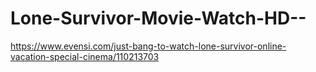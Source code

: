 Lone-Survivor-Movie-Watch-HD--
==============================

https://www.evensi.com/just-bang-to-watch-lone-survivor-online-vacation-special-cinema/110213703
